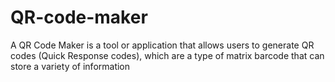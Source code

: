 # QR-code-maker
A QR Code Maker is a tool or application that allows users to generate QR codes (Quick Response codes), which are a type of matrix barcode that can store a variety of information
